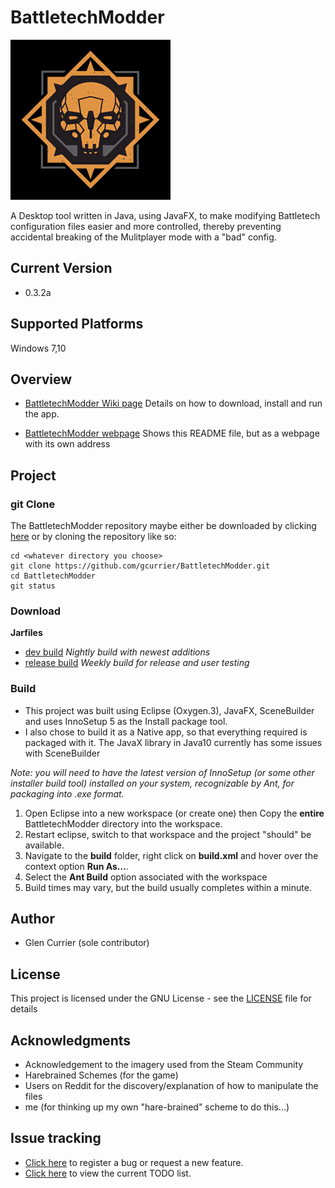 # BattletechModder
![logo](https://github.com/gcurrier/BattletechModder/blob/master/resources/Battletech-Mercs-Logo.png)


A Desktop tool written in Java, using JavaFX, to make modifying Battletech configuration files easier and more controlled, thereby preventing accidental breaking of the Mulitplayer mode with a "bad" config.

## Current Version
- 0.3.2a

## Supported Platforms

Windows 7,10 

## Overview
- [BattletechModder Wiki page](https://github.com/gcurrier/BattletechModder/wiki)
    Details on how to download, install and run the app.

- [BattletechModder webpage](https://gcurrier.github.io/BattletechModder/)
    Shows this README file, but as a webpage with its own address

## Project

### git Clone

The BattletechModder repository maybe either be downloaded by clicking [here](https://github.com/gcurrier/BattletechModder/archive/master.zip) or by cloning the repository like so:
```
cd <whatever directory you choose>
git clone https://github.com/gcurrier/BattletechModder.git
cd BattletechModder
git status
```

### Download
**Jarfiles**
- [dev build](https://github.com/gcurrier/BattletechModder/raw/dev/build/dist/BattletechModder.jar) _Nightly build with newest additions_
- [release build](https://github.com/gcurrier/BattletechModder/raw/dev/build/dist/BattletechModder.jar) _Weekly build for release and user testing_

### Build

- This project was built using Eclipse (Oxygen.3), JavaFX, SceneBuilder and uses InnoSetup 5 as the Install package tool. 
- I also chose to build it as a Native app, so that everything required is packaged with it.
    The JavaX library in Java10 currently has some issues with SceneBuilder
    
_Note: you will need to have the latest version of InnoSetup (or some other installer build tool) installed on your system, recognizable by Ant, for packaging into .exe format._
1. Open Eclipse into a new workspace (or create one) then Copy the __entire__ BattletechModder directory into the workspace.
2. Restart eclipse, switch to that workspace and the project "should" be available.
3. Navigate to the **build** folder, right click on **build.xml** and hover over the context option **Run As...**.
4. Select the **Ant Build** option associated with the workspace
5. Build times may vary, but the build usually completes within a minute.

## Author

- Glen Currier (sole contributor)

## License

This project is licensed under the GNU License - see the [LICENSE](LICENSE) file for details

## Acknowledgments

* Acknowledgement to the imagery used from the Steam Community
* Harebrained Schemes (for the game)
* Users on Reddit for the discovery/explanation of how to manipulate the files
* me (for thinking up my own "hare-brained" scheme to do this...)

## Issue tracking
- [Click here](https://github.com/gcurrier/BattletechModder/issues/new/choose) to register a bug or request a new feature.
- [Click here](https://github.com/gcurrier/BattletechModder/projects/1) to view the current TODO list.

